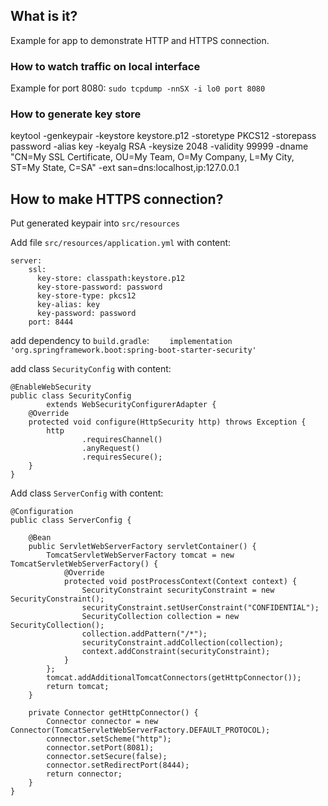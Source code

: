 ## What is it?

Example for app to demonstrate HTTP and HTTPS connection.

### How to watch traffic on local interface
Example for port 8080:
`sudo tcpdump -nnSX -i lo0 port 8080`

### How to generate key store

keytool -genkeypair -keystore keystore.p12 -storetype PKCS12 -storepass password -alias key -keyalg RSA -keysize 2048 -validity 99999 -dname "CN=My SSL Certificate, OU=My Team, O=My Company, L=My City, ST=My State, C=SA" -ext san=dns:localhost,ip:127.0.0.1

## How to make HTTPS connection?

Put generated keypair into `src/resources`

Add file `src/resources/application.yml` with content:

```
server:
    ssl:
      key-store: classpath:keystore.p12
      key-store-password: password
      key-store-type: pkcs12
      key-alias: key
      key-password: password
    port: 8444
```

add dependency to `build.gradle`:
`    implementation 'org.springframework.boot:spring-boot-starter-security'`
    
add class `SecurityConfig` with content:

```
@EnableWebSecurity
public class SecurityConfig
        extends WebSecurityConfigurerAdapter {
    @Override
    protected void configure(HttpSecurity http) throws Exception {
        http
                .requiresChannel()
                .anyRequest()
                .requiresSecure();
    }
}
```

Add class `ServerConfig` with content:

```
@Configuration
public class ServerConfig {

    @Bean
    public ServletWebServerFactory servletContainer() {
        TomcatServletWebServerFactory tomcat = new TomcatServletWebServerFactory() {
            @Override
            protected void postProcessContext(Context context) {
                SecurityConstraint securityConstraint = new SecurityConstraint();
                securityConstraint.setUserConstraint("CONFIDENTIAL");
                SecurityCollection collection = new SecurityCollection();
                collection.addPattern("/*");
                securityConstraint.addCollection(collection);
                context.addConstraint(securityConstraint);
            }
        };
        tomcat.addAdditionalTomcatConnectors(getHttpConnector());
        return tomcat;
    }

    private Connector getHttpConnector() {
        Connector connector = new Connector(TomcatServletWebServerFactory.DEFAULT_PROTOCOL);
        connector.setScheme("http");
        connector.setPort(8081);
        connector.setSecure(false);
        connector.setRedirectPort(8444);
        return connector;
    }
}
```